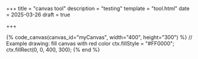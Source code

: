+++
title = "canvas tool"
description = "testing"
template = "tool.html"
date = 2025-03-26
draft = true

+++

{% code_canvas(canvas_id="myCanvas", width="400", height="300") %}
// Example drawing: fill canvas with red color
ctx.fillStyle = "#FF0000";
ctx.fillRect(0, 0, 400, 300);
{% end %}
